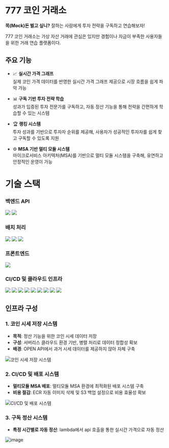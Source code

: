 # 777 코인 거래소

**목(Mock)돈 벌고 싶니?**  잘하는 사람에게 투자 전략을 구독하고 연습해보자!

777 코인 거래소는 가상 자산 거래에 관심은 있지만 경험이나 자금이 부족한 사용자들을 위한 거래 연습 플랫폼이다.

## 주요 기능

- 📈 **실시간 가격 그래프**  
  실제 코인 가격 데이터를 반영한 실시간 가격 그래프 제공으로 시장 흐름을 쉽게 파악 가능

- 📊 **구독 기반 투자 전략 학습**  
  성과가 입증된 투자 전문가를 구독하고, 자동 정산 기능을 통해 전략을 간편하게 학습할 수 있는 시스템  

- 🏆 **랭킹 시스템**  
  투자 성과를 기반으로 투자자 순위를 제공해, 사용자가 성공적인 투자자를 쉽게 찾고 구독할 수 있도록 지원

- ⚙️ **MSA 기반 멀티 모듈 시스템**  
  마이크로서비스 아키텍처(MSA)를 기반으로 멀티 모듈 시스템을 구축해, 유연하고 안정적인 운영이 가능

# 기술 스택

### 백엔드 API
<img src="https://img.shields.io/badge/SpringBoot-6DB33F?style=for-the-badge&logo=springboot&logoColor=white"> <img src="https://img.shields.io/badge/RDS-527FFF?style=for-the-badge&logo=amazonrds&logoColor=white">

### 배치 처리
<img src="https://img.shields.io/badge/SpringBatch-6DB33F?style=for-the-badge&logo=spring&logoColor=white"> <img src="https://img.shields.io/badge/RDS-527FFF?style=for-the-badge&logo=amazonrds&logoColor=white"> <img src="https://img.shields.io/badge/DynamoDB-4053D6?style=for-the-badge&logo=amazondynamodb&logoColor=white">

### 프론트엔드
<img src="https://img.shields.io/badge/React-61DAFB?style=for-the-badge&logo=react&logoColor=white">

### CI/CD 및 클라우드 인프라
<img src="https://img.shields.io/badge/Docker-2496ED?style=for-the-badge&logo=docker&logoColor=white"> <img src="https://img.shields.io/badge/AmazonECS-FF9900?style=for-the-badge&logo=amazonecs&logoColor=white"> <img src="https://img.shields.io/badge/AmazonFargate-262F3F?style=for-the-badge&logo=amazonecs&logoColor=white"> <img src="https://img.shields.io/badge/AmazonECR-FF9900?style=for-the-badge&logo=amazonecr&logoColor=white"> <img src="https://img.shields.io/badge/DynamoDB-4053D6?style=for-the-badge&logo=amazondynamodb&logoColor=white"> <img src="https://img.shields.io/badge/AmazonElastiCache-FF4F8B?style=for-the-badge&logo=redis&logoColor=white"> <img src="https://img.shields.io/badge/AWSLambda-FF9900?style=for-the-badge&logo=awslambda&logoColor=white"> <img src="https://img.shields.io/badge/EventBridge-FF9900?style=for-the-badge&logo=amazonaws&logoColor=white"> <img src="https://img.shields.io/badge/AmazonS3-569A31?style=for-the-badge&logo=amazons3&logoColor=white">

## 인프라 구성

### 1. 코인 시세 저장 시스템
- **목적**: 정산 기능을 위한 코인 시세 데이터 저장
- **구성**: 서버리스 클라우드 환경 기반, 병렬 처리로 데이터 정합성 확보
- **배경**: OPEN API에서 과거 시세 데이터를 제공하지 않아 자체 구축

![코인 시세 저장 시스템](https://github.com/user-attachments/assets/4166cc25-2985-494c-8bcc-c6b606c88365)

### 2. CI/CD 및 배포 시스템
- **멀티모듈 MSA 배포**: 멀티모듈 MSA 환경에 최적화된 배포 시스템 구축
- **비용 절감**: ECR 자동 이미지 삭제 및 S3 백업 설정으로 비용 효율성 확보

![CI/CD 및 배포 시스템](https://github.com/user-attachments/assets/ffdf5376-0927-4da3-b791-2d1284addf5e)

### 3. 구독 정산 시스템
- **특정 시간별로 자동 정산**: lambda에서 api 호출을 통한 실시간 가격으로 자동 정산

![image](https://github.com/user-attachments/assets/7c39d853-5135-4936-88d9-cd104273bd37)
